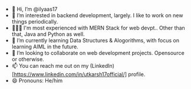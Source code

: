 - 👋 Hi, I’m @ilyaas17
- 👀 I’m interested in backend development, largely. I like to work on new things periodically.
- 🧑🏽‍💻 I'm most experienced with MERN Stack for web devpt.. Other than that, Java and Python as well.
- 🌱 I’m currently learning Data Structures & Alogorithms, with focus on learning AIML in the future.
- 💞️ I’m looking to collaborate on web development projects. Opensource or otherwise. 
- 📫 You can reach me out on my (LinkedIn)[https://www.linkedin.com/in/utkarsh17official/] profile.
- 😄 Pronouns: He/him

<!---
ilyaas17/ilyaas17 is a ✨ special ✨ repository because its `README.md` (this file) appears on your GitHub profile.
You can click the Preview link to take a look at your changes.
--->
